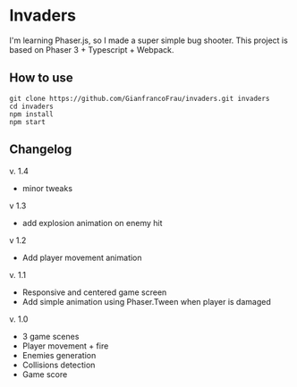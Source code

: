 # Invaders

I'm learning Phaser.js, so I made a super simple bug shooter.
This project is based on Phaser 3 + Typescript + Webpack.

## How to use
```
git clone https://github.com/GianfrancoFrau/invaders.git invaders
cd invaders
npm install
npm start
```

## Changelog

v. 1.4

- minor tweaks

v 1.3

- add explosion animation on enemy hit

v 1.2

- Add player movement animation

v. 1.1

- Responsive and centered game screen
- Add simple animation using Phaser.Tween when player is damaged


v. 1.0

- 3 game scenes
- Player movement + fire
- Enemies generation
- Collisions detection
- Game score
